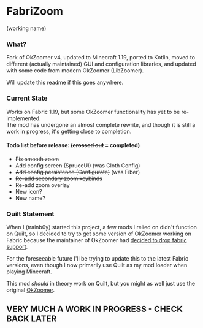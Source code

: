 # FabriZoom
(working name)

### What? 
Fork of OkZoomer v4, updated to Minecraft 1.19, ported to Kotlin, moved to different (actually maintained) GUI and configuration libraries, and updated with some code from modern OkZoomer (LibZoomer).

Will update this readme if this goes anywhere.

### Current State
Works on Fabric 1.19, but some OkZoomer functionality has yet to be re-implemented.  
The mod has undergone an almost complete rewrite, and though it is still a work in progress, it's getting close to completion.

#### Todo list before release: (~~crossed out~~ = completed)
* ~~Fix smooth zoom~~
* ~~Add config screen (SpruceUI)~~ (was Cloth Config)
* ~~Add config persistence (Configurate)~~ (was Fiber)
* ~~Re-add secondary zoom keybinds~~
* Re-add zoom overlay
* New icon?
* New name?

### Quilt Statement
When I (trainb0y) started this project, a few mods I relied on didn't function on Quilt, so I decided to try to get some version of OkZoomer working on Fabric because the maintainer of OkZoomer had [decided to drop fabric support](https://gist.github.com/EnnuiL/79885a99e5c908010fa5eca527590b98).

For the foreseeable future I'll be trying to update this to the latest Fabric versions, even though I now primarily use Quilt as my mod loader when playing Minecraft.

This mod *should* in theory work on Quilt, but you might as well just use the original [OkZoomer](https://github.com/EnnuiL/OkZoomer).

## VERY MUCH A WORK IN PROGRESS - CHECK BACK LATER
